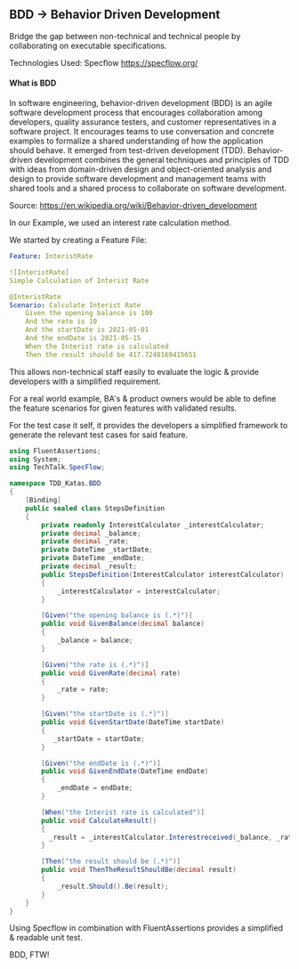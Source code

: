 ## BDD -> Behavior Driven Development
Bridge the gap between non-technical and technical people by collaborating on executable specifications.

Technologies Used: Specflow https://specflow.org/

#### What is BDD
In software engineering, behavior-driven development (BDD) is an agile software development process that encourages collaboration among developers, quality assurance testers, and customer representatives in a software project. It encourages teams to use conversation and concrete examples to formalize a shared understanding of how the application should behave. It emerged from test-driven development (TDD). Behavior-driven development combines the general techniques and principles of TDD with ideas from domain-driven design and object-oriented analysis and design to provide software development and management teams with shared tools and a shared process to collaborate on software development. 

Source: https://en.wikipedia.org/wiki/Behavior-driven_development

In our Example, we used an interest rate calculation method.

We started by creating a Feature File:

```yaml
Feature: InteristRate

![InteristRate]
Simple Calculation of Interist Rate

@InteristRate
Scenario: Calculate Interist Rate
	Given the opening balance is 100
	And the rate is 10
	And the startDate is 2021-05-01
	And the endDate is 2021-05-15
	When the Interist rate is calculated
	Then the result should be 417.7248169415651
```

This allows non-technical staff easily to evaluate the logic & provide developers with a simplified requirement. 

For a real world example, BA's & product owners would be able to define the feature scenarios for given features with validated results.

For the test case it self, it provides the developers a simplified framework to generate the relevant test cases for said feature.

```csharp
using FluentAssertions;
using System;
using TechTalk.SpecFlow;

namespace TDD_Katas.BDD
{
    [Binding]
    public sealed class StepsDefinition
    {
        private readonly InterestCalculator _interestCalculator;
        private decimal _balance;
        private decimal _rate;
        private DateTime _startDate;
        private DateTime _endDate;
        private decimal _result;
        public StepsDefinition(InterestCalculator interestCalculator)
        {
            _interestCalculator = interestCalculator;
        }

        [Given("the opening balance is (.*)")]
        public void GivenBalance(decimal balance)
        {
            _balance = balance;
        }

        [Given("the rate is (.*)")]
        public void GivenRate(decimal rate)
        {
            _rate = rate;
        }

        [Given("the startDate is (.*)")]
        public void GivenStartDate(DateTime startDate)
        {
           _startDate = startDate;
        }

        [Given("the endDate is (.*)")]
        public void GivenEndDate(DateTime endDate)
        {
            _endDate = endDate;
        }

        [When("the Interist rate is calculated")]
        public void CalculateResult()
        {
          _result = _interestCalculator.Interestreceived(_balance, _rate, _startDate, _endDate);
        }

        [Then("the result should be (.*)")]
        public void ThenTheResultShouldBe(decimal result)
        {
            _result.Should().Be(result);
        }
    }
}
```
Using Specflow in combination with FluentAssertions provides a simplified & readable unit test.

BDD, FTW! 
